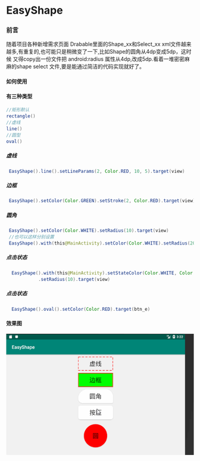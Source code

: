 # EasyShape

### 前言
随着项目各种新增需求页面 Drabable里面的Shape_xx和Select_xx xml文件越来越多,有重复的,也可能只是稍微变了一下,比如Shape的圆角从4dp变成5dp，这时候
又得copy出一份文件把 android:radius 属性从4dp,改成5dp.看着一堆密密麻麻的shape select 文件,要是能通过简洁的代码实现就好了。

#### 如何使用

#### 有三种类型

```java
//矩形默认
rectangle()
//虚线
line()
//圆型
oval()
```

##### 虚线
```java
 EasyShape().line().setLineParams(2, Color.RED, 10, 5).target(view)
```
##### 边框
```java
 EasyShape().setColor(Color.GREEN).setStroke(2, Color.RED).target(view)
```
##### 圆角
```java
 EasyShape().setColor(Color.WHITE).setRadius(10).target(view)
 //也可以这样分别设置
 EasyShape().with(this@MainActivity).setColor(Color.WHITE).setRadius(20,10,0,0).target(view)
```
##### 点击状态
```java
  EasyShape().with(this@MainActivity).setStateColor(Color.WHITE, Color.GRAY)
            .setRadius(10).target(view)
```
##### 点击状态
```java
  EasyShape().oval().setColor(Color.RED).target(btn_e)
```

#### 效果图

![image](https://github.com/ght199266/EasyShape/blob/master/app/src/picture/shape.gif)
